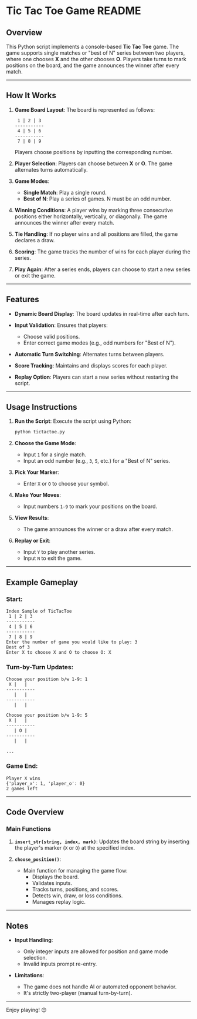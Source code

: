 
# Tic Tac Toe Game README

## Overview
This Python script implements a console-based **Tic Tac Toe** game. The game supports single matches or "best of N" series between two players, where one chooses **X** and the other chooses **O**. Players take turns to mark positions on the board, and the game announces the winner after every match.

---

## How It Works

1. **Game Board Layout**:
   The board is represented as follows:
   ```
    1 | 2 | 3
   -----------
    4 | 5 | 6
   -----------
    7 | 8 | 9
   ```
   Players choose positions by inputting the corresponding number.

2. **Player Selection**:
   Players can choose between **X** or **O**. The game alternates turns automatically.

3. **Game Modes**:
   - **Single Match**: Play a single round.
   - **Best of N**: Play a series of games. N must be an odd number.

4. **Winning Conditions**:
   A player wins by marking three consecutive positions either horizontally, vertically, or diagonally. The game announces the winner after every match.

5. **Tie Handling**:
   If no player wins and all positions are filled, the game declares a draw.

6. **Scoring**:
   The game tracks the number of wins for each player during the series.

7. **Play Again**:
   After a series ends, players can choose to start a new series or exit the game.

---

## Features

- **Dynamic Board Display**:
  The board updates in real-time after each turn.
  
- **Input Validation**:
  Ensures that players:
  - Choose valid positions.
  - Enter correct game modes (e.g., odd numbers for "Best of N").

- **Automatic Turn Switching**:
  Alternates turns between players.

- **Score Tracking**:
  Maintains and displays scores for each player.

- **Replay Option**:
  Players can start a new series without restarting the script.

---

## Usage Instructions

1. **Run the Script**:
   Execute the script using Python:
   ```bash
   python tictactoe.py
   ```

2. **Choose the Game Mode**:
   - Input `1` for a single match.
   - Input an odd number (e.g., `3`, `5`, etc.) for a "Best of N" series.

3. **Pick Your Marker**:
   - Enter `X` or `O` to choose your symbol.

4. **Make Your Moves**:
   - Input numbers `1-9` to mark your positions on the board.

5. **View Results**:
   - The game announces the winner or a draw after every match.

6. **Replay or Exit**:
   - Input `Y` to play another series.
   - Input `N` to exit the game.

---

## Example Gameplay

### Start:
```
Index Sample of TicTacToe
 1 | 2 | 3 
-----------
 4 | 5 | 6 
-----------
 7 | 8 | 9 
Enter the number of game you would like to play: 3
Best of 3
Enter X to choose X and O to choose O: X
```

### Turn-by-Turn Updates:
```
Choose your position b/w 1-9: 1
 X |   |   
-----------
   |   |   
-----------
   |   |   

Choose your position b/w 1-9: 5
 X |   |   
-----------
   | O |   
-----------
   |   |   

...
```

### Game End:
```
Player X wins
{'player_x': 1, 'player_o': 0}
2 games left
```

---

## Code Overview

### Main Functions

1. **`insert_str(string, index, mark)`**:
   Updates the board string by inserting the player's marker (`X` or `O`) at the specified index.

2. **`choose_position()`**:
   - Main function for managing the game flow:
     - Displays the board.
     - Validates inputs.
     - Tracks turns, positions, and scores.
     - Detects win, draw, or loss conditions.
     - Manages replay logic.

---

## Notes

- **Input Handling**:
  - Only integer inputs are allowed for position and game mode selection.
  - Invalid inputs prompt re-entry.

- **Limitations**:
  - The game does not handle AI or automated opponent behavior.
  - It's strictly two-player (manual turn-by-turn).

---

Enjoy playing! 😊
